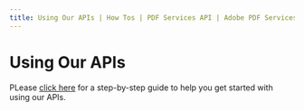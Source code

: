 ```yaml
---
title: Using Our APIs | How Tos | PDF Services API | Adobe PDF Services
---
```

# Using Our APIs

PLease [click here](../gettingstarted.md) for a step-by-step guide to help you get started with using our APIs.

